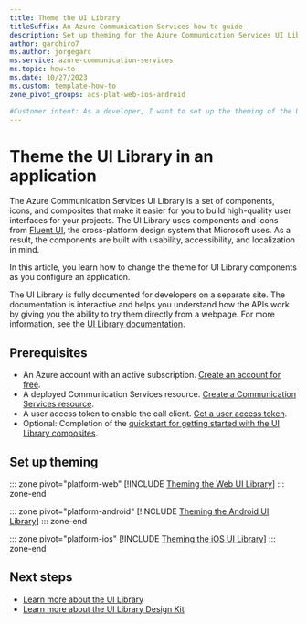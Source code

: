 ```yaml
---
title: Theme the UI Library
titleSuffix: An Azure Communication Services how-to guide
description: Set up theming for the Azure Communication Services UI Library.
author: garchiro7
ms.author: jorgegarc
ms.service: azure-communication-services
ms.topic: how-to 
ms.date: 10/27/2023
ms.custom: template-how-to
zone_pivot_groups: acs-plat-web-ios-android

#Customer intent: As a developer, I want to set up the theming of the UI Library in my application.
---
```


# Theme the UI Library in an application

The Azure Communication Services UI Library is a set of components, icons, and composites that make it easier for you to build high-quality user interfaces for your projects. The UI Library uses components and icons from [Fluent UI](https://developer.microsoft.com/fluentui), the cross-platform design system that Microsoft uses. As a result, the components are built with usability, accessibility, and localization in mind.

In this article, you learn how to change the theme for UI Library components as you configure an application.

The UI Library is fully documented for developers on a separate site. The documentation is interactive and helps you understand how the APIs work by giving you the ability to try them directly from a webpage. For more information, see the [UI Library documentation](https://azure.github.io/communication-ui-library/?path=/docs/overview--page).

## Prerequisites

- An Azure account with an active subscription. [Create an account for free](https://azure.microsoft.com/free/?WT.mc_id=A261C142F).
- A deployed Communication Services resource. [Create a Communication Services resource](../../quickstarts/create-communication-resource.md).
- A user access token to enable the call client. [Get a user access token](../../quickstarts/identity/access-tokens.md).
- Optional: Completion of the [quickstart for getting started with the UI Library composites](../../quickstarts/ui-library/get-started-composites.md).

## Set up theming

::: zone pivot="platform-web"
[!INCLUDE [Theming the Web UI Library](./includes/theming/web.md)]
::: zone-end

::: zone pivot="platform-android"
[!INCLUDE [Theming the Android UI Library](./includes/theming/android.md)]
::: zone-end

::: zone pivot="platform-ios"
[!INCLUDE [Theming the iOS UI Library](./includes/theming/ios.md)]
::: zone-end

## Next steps

- [Learn more about the UI Library](../../concepts/ui-library/ui-library-overview.md)
- [Learn more about the UI Library Design Kit](../../quickstarts/ui-library/get-started-ui-kit.md)

